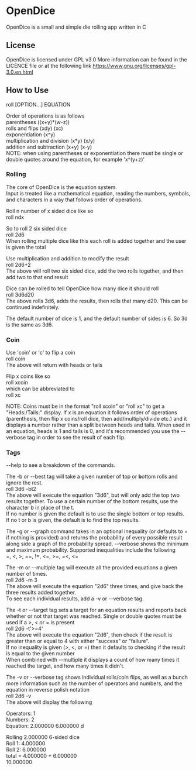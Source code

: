 # OpenDice
OpenDice is a small and simple die rolling app written in C

## License
OpenDice is licensed under GPL v3.0
More information can be found in the LICENCE file or at the following link
https://www.gnu.org/licenses/gpl-3.0.en.html

## How to Use
roll [OPTION...] EQUATION

Order of operations is as follows    
parentheses ((x+y)*(w-z))    
rolls and flips (xdy) (xc)   
exponentiation (x^y)    
multiplication and division (x\*y) (x/y)   
addition and subtraction (x+y) (x-y)    
NOTE: when using parentheses or exponentiation there must be single or double quotes around the equation, for example 'x^(y+z)'

### Rolling
The core of OpenDice is the equation system.    
Input is treated like a mathematical equation, reading the numbers, symbols, and characters in a way that follows order of operations.

Roll n number of x sided dice like so    
roll ndx

So to roll 2 six sided dice    
roll 2d6    
When rolling multiple dice like this each roll is added together and the user is given the total

Use multiplication and addition to modify the result    
roll 2d6+2    
The above will roll two six sided dice, add the two rolls together, and then add two to that end result

Dice can be rolled to tell OpenDice how many dice it should roll    
roll 3d6d20    
The above rolls 3d6, adds the results, then rolls that many d20. This can be continued indefinitely.

The default number of dice is 1, and the default number of sides is 6. So 3d is the same as 3d6.

### Coin
Use 'coin' or 'c' to flip a coin    
roll coin    
The above will return with heads or tails

Flip x coins like so    
roll xcoin    
which can be abbreviated to    
roll xc

NOTE: Coins must be in the format "roll xcoin" or "roll xc" to get a "Heads:/Tails:" display. If x is an equation it follows order of operations (parenthesis, then flip x coins/roll dice, then add/multiply/divide etc.) and it displays a number rather than a split between heads and tails. When used in an equation, heads is 1 and tails is 0, and it's recommended you use the --verbose tag in order to see the result of each flip.

### Tags
--help to see a breakdown of the commands.

The -b or --best tag will take a given number of **t**op or **b**ottom rolls and ignore the rest.    
roll 3d6 -bt2    
The above will execute the equation "3d6", but will only add the top two results together. To use a certain number of the bottom results, use the character b in place of the t.    
If no number is given the default is to use the single bottom or top results.    
If no t or b is given, the default is to find the top results.

The -g or --graph command takes in an optional inequality (or defaults to = if nothing is provided) and returns the probability of every possible result along side a graph of the probability spread. --verbose shows the minimum and maximum probability. Supported inequalities include the following    
=, <, >, ==, !=, <=, >=, =<, <=

The -m or --multiple tag will execute all the provided equations a given number of times.    
roll 2d6 -m 3    
The above will execute the equation "2d6" three times, and give back the three results added together.    
To see each individual results, add a -v or --verbose tag.

The -t or --target tag sets a target for an equation results and reports back whether or not that target was reached. Single or double quotes must be used if a >, < or = is present    
roll 2d6 -t'>=4'    
The above will execute the equation "2d6", then check if the result is greater than or equal to 4 with either "success" or "failure".    
If no inequality is given (>, <, or =) then it defaults to checking if the result is equal to the given number    
When combined with --multiple it displays a count of how many times it reached the target, and how many times it didn't.

The -v or --verbose tag shows individual rolls/coin flips, as well as a bunch more information such as the number of operators and numbers, and the equation in reverse polish notation    
roll 2d6 -v    
The above will display the following

Operators: 1    
Numbers: 2    
Equation: 2.000000 6.000000 d

Rolling 2.000000 6-sided dice    
Roll 1: 4.000000    
Roll 2: 6.000000    
total = 4.000000 + 6.000000    
10.000000
